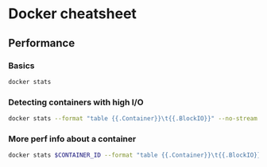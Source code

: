 # Docker cheatsheet

## Performance

### Basics
```bash
docker stats
```

### Detecting containers with high I/O
```bash
docker stats --format "table {{.Container}}\t{{.BlockIO}}" --no-stream --no-trunc
```

### More perf info about a container
```bash
docker stats $CONTAINER_ID --format "table {{.Container}}\t{{.BlockIO}}\t{{.CPUPerc}}\t{{.MemPerc}}\t{{.MemUsage}}" --no-stream
```
